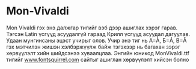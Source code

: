# Mon-Vivaldi
Mon Vivaldi гэх энэ далжгар тигийг вэб дээр ашиглах хэрэг гарав. Тэгсэн Latin үсгүүд асуудалгүй гараад Крилл үсгүүд асуудал дагуулав. Удаан мунгинсаны эцэст учирыг олов. Учир энэ тиг нь А=À, Б=Á, В=Â гэх мэтчилэн жишэн хэлбэржүүлж байж тэгэхээр нь багахан зэрэг хөрвүүлэлт хийн шийдсэнээ хуваалцлаа. 
Энгийн юникод MonVivaldi.ttf тигийг www.fontsquirrel.com сайтыг ашиглан хөрвүүлэлт хийсэн болно
